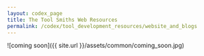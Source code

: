 ```yaml
---
layout: codex_page
title: The Tool Smiths Web Resources
permalink: /codex/tool_development_resources/website_and_blogs
---
```



![coming soon]({{ site.url }}/assets/common/coming_soon.jpg)